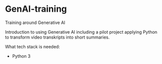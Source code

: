 # GenAI-training
Training around Generative AI


Introduction to using Generative AI including a pilot project applying Python to transform video transkripts into short summaries. 

What tech stack is needed: 
- Python 3
